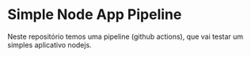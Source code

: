 # Simple Node App Pipeline

Neste repositório temos uma pipeline (github actions), que vai testar um simples aplicativo nodejs.
